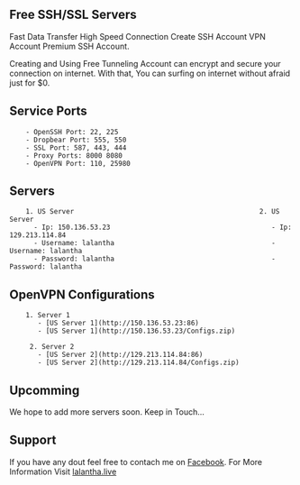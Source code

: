 ## Free SSH/SSL Servers

Fast Data Transfer High Speed Connection Create SSH Account VPN Account Premium SSH Account.

Creating and Using Free Tunneling Account can encrypt and secure your connection on internet. With that, You can surfing on internet without afraid just for $0.

## Service Ports

        - OpenSSH Port: 22, 225
        - Dropbear Port: 555, 550
        - SSL Port: 587, 443, 444
        - Proxy Ports: 8000 8080
        - OpenVPN Port: 110, 25980

## Servers

        1. US Server                                              2. US Server
          - Ip: 150.136.53.23                                        - Ip: 129.213.114.84
          - Username: lalantha                                       - Username: lalantha
          - Password: lalantha                                       - Password: lalantha

## OpenVPN Configurations
        1. Server 1
           - [US Server 1](http://150.136.53.23:86)
           - [US Server 1](http://150.136.53.23/Configs.zip)
           
         2. Server 2
           - [US Server 2](http://129.213.114.84:86)
           - [US Server 2](http://129.213.114.84/Configs.zip)

## Upcomming

We hope to add more servers soon. Keep in Touch...

## Support 

If you have any dout feel free to contach me on [Facebook](https://www.facebook.com/lalanthamadushan82). For More Information Visit [lalantha.live](http://lalantha.live/)
